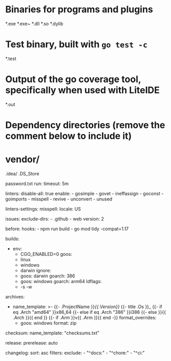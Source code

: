 # Binaries for programs and plugins
*.exe
*.exe~
*.dll
*.so
*.dylib

# Test binary, built with `go test -c`
*.test

# Output of the go coverage tool, specifically when used with LiteIDE
*.out

# Dependency directories (remove the comment below to include it)
# vendor/

.idea/
.DS_Store

password.txt
run:
  timeout: 5m

linters:
  disable-all: true
  enable:
    - gosimple
    - govet
    - ineffassign
    - goconst
    - goimports
    - misspell
    - revive
    - unconvert
    - unused

linters-settings:
  misspell:
    locale: US

issues:
  exclude-dirs:
    - .github
    - web
    version: 2

before:
  hooks:
    - npm run build
    - go mod tidy -compat=1.17

builds:
  - env:
      - CGO_ENABLED=0
    goos:
      - linux
      - windows
      - darwin
    ignore:
      - goos: darwin
        goarch: 386
      - goos: windows
        goarch: arm64
    ldflags:
      - -s -w

archives:
  - name_template: >-
      {{- .ProjectName }}_{{.Version}}_
      {{- title .Os }}_
      {{- if eq .Arch "amd64" }}x86_64
      {{- else if eq .Arch "386" }}i386
      {{- else }}{{ .Arch }}{{ end }}
      {{- if .Arm }}v{{ .Arm }}{{ end -}}
    format_overrides:
      - goos: windows
        format: zip

checksum:
  name_template: "checksums.txt"

release:
  prerelease: auto

changelog:
  sort: asc
  filters:
    exclude:
      - "^docs:"
      - "^chore:"
      - "^ci:"
